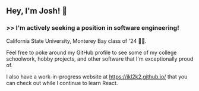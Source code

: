 ## Hey, I'm Josh! 👋

### >> I'm actively seeking a position in software engineering!

California State University, Monterey Bay class of '24 🌊🦦.

Feel free to poke around my GitHub profile to see some of my college schoolwork, hobby projects, and other software that I'm exceptionally proud of.

I also have a work-in-progress website at https://jkl2k2.github.io/ that you can check out while I continue to learn React.
